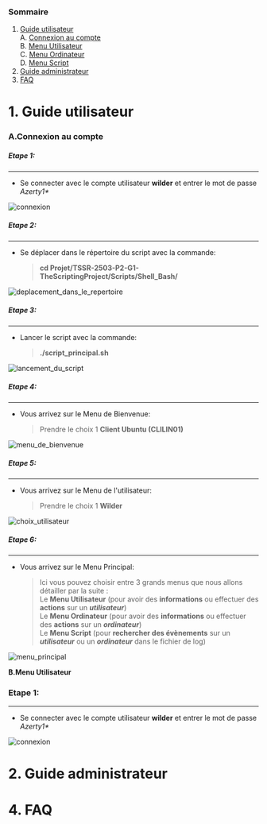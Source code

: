 ### Sommaire

1. [Guide utilisateur](#utilisation-client)  
    A. [Connexion au compte](#connexion_compte)  
    B. [Menu Utilisateur](#menu_utilisateur)  
    C. [Menu Ordinateur](#menu_ordinateur)  
    D. [Menu Script](#menu_script)  
2. [Guide administrateur](#utilisation-admin)  
3. [FAQ](#faq)  

# 1. Guide utilisateur  
<span id="utilisation-client"></span>  

### A.Connexion au compte  
<span id="connexion_compte"></span>  

##### Etape 1:  
-------------------  
- Se connecter avec le compte utilisateur **wilder** et entrer le mot de passe _Azerty1*_  

![connexion](https://github.com/user-attachments/assets/844385e6-d8bf-4d49-886d-404fe56e506d)  

##### Etape 2:  
-------------------  
- Se déplacer dans le répertoire du script avec la commande:  
  > **cd Projet/TSSR-2503-P2-G1-TheScriptingProject/Scripts/Shell_Bash/**  

![deplacement_dans_le_repertoire](https://github.com/user-attachments/assets/2f35e43c-527d-4a36-93c8-120b9b4b779e)  


##### Etape 3:  
-------------------  
- Lancer le script avec la commande:  
  > **./script_principal.sh**  

![lancement_du_script](https://github.com/user-attachments/assets/7ccd38be-26f0-4474-89f3-4f36a6736ed0)  


##### Etape 4:  
-------------------  
- Vous arrivez sur le Menu de Bienvenue:  
  > Prendre le choix 1 **Client Ubuntu (CLILIN01)**  

![menu_de_bienvenue](https://github.com/user-attachments/assets/d039a669-cc77-4e53-b212-0b89136546eb)  


##### Etape 5:  
-------------------  
- Vous arrivez sur le Menu de l'utilisateur:  
  > Prendre le choix 1 **Wilder**  

![choix_utilisateur](https://github.com/user-attachments/assets/28652ef2-5148-44a9-a03e-309a7849d394)  


##### Etape 6:  
-------------------  
- Vous arrivez sur le Menu Principal:  
  > Ici vous pouvez choisir entre 3 grands menus que nous allons détailler par la suite :  
    Le **Menu Utilisateur** (pour avoir des **informations** ou effectuer des **actions** sur un _**utilisateur**_)  
    Le **Menu Ordinateur** (pour avoir des **informations** ou effectuer des **actions** sur un _**ordinateur**_)  
    Le **Menu Script** (pour **rechercher des évènements** sur un _**utilisateur**_ ou un _**ordinateur**_ dans le fichier de log)  

![menu_principal](https://github.com/user-attachments/assets/0bd84707-3fc9-49d2-b4e1-610863a38283)  


**B.Menu Utilisateur**  
<span id="menu_utilisateur"></span>  

### **Etape 1**:  
-------------------  
- Se connecter avec le compte utilisateur **wilder** et entrer le mot de passe _Azerty1*_  

![connexion](https://github.com/user-attachments/assets/844385e6-d8bf-4d49-886d-404fe56e506d)  





# 2. Guide administrateur
<span id="utilisation-admin"></span>

# 4. FAQ
<span id="faq"></span>

